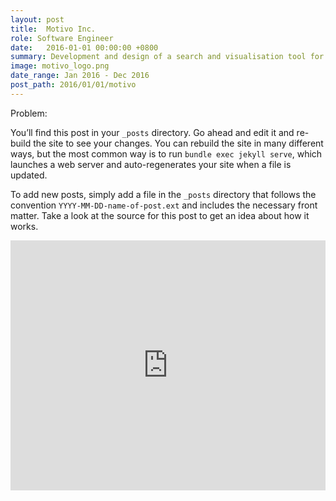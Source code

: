 ```yaml
---
layout: post
title:  Motivo Inc.
role: Software Engineer
date:   2016-01-01 00:00:00 +0800
summary: Development and design of a search and visualisation tool for supporting a large graph of 10billion nodes that represent semiconductor chip data
image: motivo_logo.png
date_range: Jan 2016 - Dec 2016
post_path: 2016/01/01/motivo
---
```

Problem:


You’ll find this post in your `_posts` directory. Go ahead and edit it and re-build the site to see your changes. You can rebuild the site in many different ways, but the most common way is to run `bundle exec jekyll serve`, which launches a web server and auto-regenerates your site when a file is updated.

To add new posts, simply add a file in the `_posts` directory that follows the convention `YYYY-MM-DD-name-of-post.ext` and includes the necessary front matter. Take a look at the source for this post to get an idea about how it works.

<p align="center"> <iframe src="http://files.slidesnack.com/iframe/embed.html?hash=bhniwkcz&wmode=transparent&bgcolor=EEEEEE&t=1498834599&type=presentation" style="width: 100%; height: 400px;" frameborder="0" allowtransparency="true"></iframe></p>